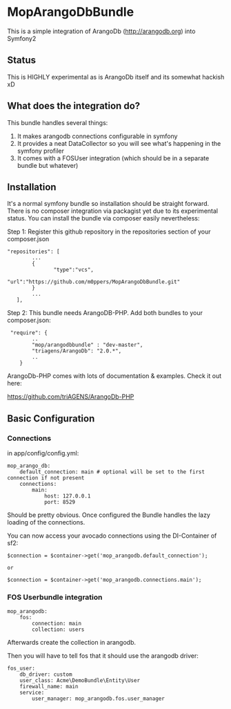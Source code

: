 # MopArangoDbBundle

This is a simple integration of ArangoDb (http://arangodb.org) into Symfony2

## Status

This is HIGHLY experimental as is ArangoDb itself and its somewhat hackish xD

## What does the integration do?

This bundle handles several things:

1. It makes arangodb connections configurable in symfony
2. It provides a neat DataCollector so you will see what's happening in the symfony profiler
3. It comes with a FOSUser integration (which should be in a separate bundle but whatever)

## Installation

It's a normal symfony bundle so installation should be straight forward. There is no composer integration via packagist yet
due to its experimental status. You can install the bundle via composer easily nevertheless:

Step 1: Register this github repository in the repositories section of your composer.json
```
"repositories": [
        ...
        {
               "type":"vcs",
               "url":"https://github.com/m0ppers/MopArangoDbBundle.git"
        }
		...
   ],
```

Step 2: This bundle needs ArangoDB-PHP. Add both bundles to your composer.json:
```
 "require": {
	    ..
	    "mop/arangodbbundle" : "dev-master",
		"triagens/ArangoDb": "2.0.*",
		..
	}
```

ArangoDb-PHP comes with lots of documentation & examples. Check it out here:

https://github.com/triAGENS/ArangoDb-PHP

## Basic Configuration

### Connections
in app/config/config.yml:

```
mop_arango_db:
    default_connection: main # optional will be set to the first connection if not present
    connections:
        main: 
            host: 127.0.0.1
            port: 8529
```
Should be pretty obvious. Once configured the Bundle handles the lazy loading of the connections.


You can now access your avocado connections using the DI-Container of sf2:
```
$connection = $container->get('mop_arangodb.default_connection');

or

$connection = $container->get('mop_arangodb.connections.main');
```

### FOS Userbundle integration

```
mop_arangodb:
    fos:
        connection: main
        collection: users
```
Afterwards create the collection in arangodb.

Then you will have to tell fos that it should use the arangodb driver:

```
fos_user:
    db_driver: custom
    user_class: Acme\DemoBundle\Entity\User
    firewall_name: main
    service:
        user_manager: mop_arangodb.fos.user_manager
```
